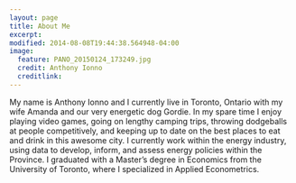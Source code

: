 ```yaml
---
layout: page
title: About Me
excerpt: 
modified: 2014-08-08T19:44:38.564948-04:00
image:
  feature: PANO_20150124_173249.jpg
  credit: Anthony Ionno
  creditlink: 
---
```



My name is Anthony Ionno and I currently live in Toronto, Ontario with my wife Amanda and our very energetic dog Gordie. In my spare time I enjoy playing video games, going on lengthy camping trips, throwing dodgeballs at people competitively, and keeping up to date on the best places to eat and drink in this awesome city. I currently work within the energy industry, using data to develop, inform, and assess energy policies within the Province. I graduated with a Master’s degree in Economics from the University of Toronto, where I specialized in Applied Econometrics. 
